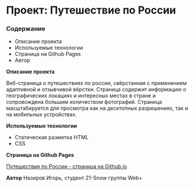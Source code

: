 # Проект: Путешествие по России

### Содержание

- Описание проекта
- Используемые технологии
- Страница на Github Pages
- Автор

**Описание проекта**

Веб-страница о путешествиях по россии, свёрстанная с применением адаптивной и отзывчивой вёрстки.
Страница содержит информацию о географических локациях и интересных местах в стране и сопровождена
большим количеством фотографий.
Страница масштабируется для просмотра как на десктопных разрешениях, так и на мобильных устройствах.

**Используемые технологии**

- Статическая разметка HTML
- CSS

**Страница на Github Pages**

[Путешествия по России - страница на Github.io](https://github.io/)

**Автор**
Назиров Игорь, студент 21-Snow группы Web+

